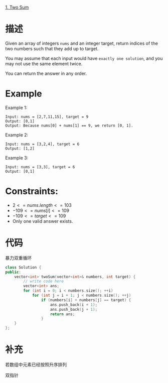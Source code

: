 [1. Two Sum](https://leetcode-cn.com/problems/two-sum/)

# 描述

Given an array of integers `nums` and an integer target, return indices of the two numbers such that they add up to target.

You may assume that each input would have `exactly one solution`, and you may not use the same element twice.

You can return the answer in any order.

# Example

Example 1:
```
Input: nums = [2,7,11,15], target = 9
Output: [0,1]
Output: Because nums[0] + nums[1] == 9, we return [0, 1].
```

Example 2:
```
Input: nums = [3,2,4], target = 6
Output: [1,2]
```

Example 3:
```
Input: nums = [3,3], target = 6
Output: [0,1]
```
# Constraints:

- $2 <= nums.length <= 103$
- $-109 <= nums[i] <= 109$
- $-109 <= target <= 109$
- Only one valid answer exists.

# 代码

暴力双重循环

```C++
class Solution {
public:
    vector<int> twoSum(vector<int>& numbers, int target) {
        // write code here
        vector<int> ans;
        for (int i = 0; i < numbers.size(); ++i)
            for (int j = i + 1; j < numbers.size(); ++j)
                if (numbers[i] + numbers[j] == target) {
                    ans.push_back(i + 1);
                    ans.push_back(j + 1);
                    return ans;
                }
    }
};
```

# 补充

若数组中元素已经按照升序排列

双指针

```C++

```